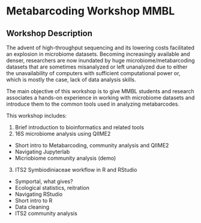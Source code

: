 # Metabarcoding Workshop MMBL
## Workshop Description
The advent of high-throughput sequencing and its lowering costs facilitated an explosion in microbiome datasets. Becoming increasingly available and denser, researchers are now inundated by huge microbiome/metabarcoding datasets that are sometimes misanalyzed or left unanalyzed due to either the unavailability of computers with sufficient computational power or, which is mostly the case, lack of data analysis skills.

The main objective of this workshop is to give MMBL students and research associates a hands-on experience in working with microbiome datasets and introduce them to the common tools used in analyzing metabarcodes.

This workshop includes:
1. Brief introduction to bioinformatics and related tools
2. 16S microbiome analysis using QIIME2 
- Short intro to Metabarcoding, community analysis and QIIME2
- Navigating Jupyterlab
- Micriobiome community analysis (demo)
3. ITS2 Symbiodiniaceae workflow in R and RStudio
- Symportal, what gives?
- Ecological statistics, reitration
- Navigating RStudio
- Short intro to R
- Data cleaning
- ITS2 community analysis
